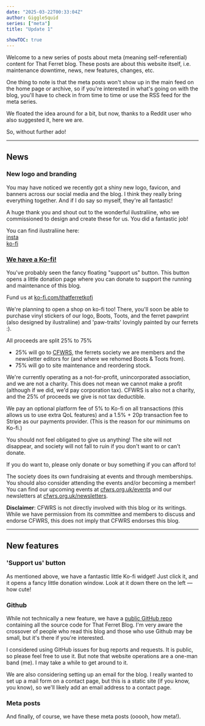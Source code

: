 ```yaml
---
date: "2025-03-22T00:33:04Z"
author: GiggleSquid
series: ["meta"]
title: "Update 1"

showTOC: true
---
```

Welcome to a new series of posts about meta (meaning self-referential) content for That Ferret blog. These posts are about this website itself, i.e. maintenance downtime, news, new features, changes, etc.

One thing to note is that the meta posts won't show up in the main feed on the home page or archive, so if you're interested in what's going on with the blog, you'll have to check in from time to time or use the RSS feed for the meta series.

We floated the idea around for a bit, but now, thanks to a Reddit user who also suggested it, here we are.

So, without further ado!

---

## News

### New logo and branding

You may have noticed we recently got a shiny new logo, favicon, and banners across our social media and the blog. I think they really bring everything together. And if I do say so myself, they're all fantastic!

A huge thank you and shout out to the wonderful ilustraliine, who we commissioned to design and create these for us. You did a fantastic job!

You can find  ilustraliine here:<br>
[insta](https://www.instagram.com/ilustraliine/)<br>
[ko-fi](https://ko-fi.com/ilustraliine)

### [We have a Ko-fi!](https://ko-fi.com/thatferretkofi)

You've probably seen the fancy floating "support us" button. This button opens a little donation page where you can donate to support the running and maintenance of this blog.

Fund us at [ko-fi.com/thatferretkofi](https://ko-fi.com/thatferretkofi)

We're planning to open a shop on ko-fi too! There, you'll soon be able to purchase vinyl stickers of our logo, Boots, Toots, and the ferret pawprint (also designed by ilustraliine) and 'paw-traits' lovingly painted by our ferrets :).

All proceeds are split 25% to 75%
- 25% will go to [CFWRS](https://cfwrs.org.uk/), the ferrets society we are members and the newsletter editors for (and where we rehomed Boots & Toots from).
- 75% will go to site maintenance and reordering stock.

We're currently operating as a not-for-profit, unincorporated association, and we are not a charity. This does not mean we cannot make a profit (although if we did, we'd pay corporation tax). CFWRS is also not a charity, and the 25% of proceeds we give is not tax deductible.

We pay an optional platform fee of 5% to Ko-fi on all transactions (this allows us to use extra QoL features) and a 1.5% + 20p transaction fee to Stripe as our payments provider. (This is the reason for our minimums on Ko-fi.)

You should not feel obligated to give us anything! The site will not disappear, and society will not fall to ruin if you don't want to or can't donate.

If you do want to, please only donate or buy something if you can afford to!

The society does its own fundraising at events and through memberships. You should also consider attending the events and/or becoming a member!<br>
You can find our upcoming events at [cfwrs.org.uk/events](https://cfwrs.org.uk/events) and our newsletters at [cfwrs.org.uk/newsletters](https://cfwrs.org.uk/newsletters).

**Disclaimer**: CFWRS is not directly involved with this blog or its writings. While we have permission from its committee and members to discuss and endorse CFWRS, this does not imply that CFWRS endorses this blog.

---

## New features

### 'Support us' button

As mentioned above, we have a fantastic little Ko-fi widget! Just click it, and it opens a fancy little donation window. Look at it down there on the left — how cute!

### Github

While not technically a new feature, we have a [public GitHub repo](https://github.com/GiggleSquid/thatferretblog) containing all the source code for That Ferret Blog. I'm very aware the crossover of people who read this blog and those who use Github may be small, but it's there if you're interested.

I considered using GitHub issues for bug reports and requests. It is public, so please feel free to use it. But note that website operations are a one-man band (me). I may take a while to get around to it.

We are also considering setting up an email for the blog. I really wanted to set up a mail form on a contact page, but this is a static site (if you know, you know), so we'll likely add an email address to a contact page.

### Meta posts

And finally, of course, we have these meta posts (ooooh, how meta!).
